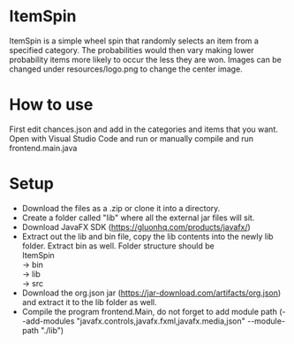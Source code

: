# ItemSpin
ItemSpin is a simple wheel spin that randomly selects an item from a specified
category. The probabilities would then vary making lower probability items
more likely to occur the less they are won.
Images can be changed under resources/logo.png to change the center image.
# How to use
First edit chances.json and add in the categories and items that you want.
Open with Visual Studio Code and run or manually compile and run frontend.main.java

# Setup
- Download the files as a .zip or clone it into a directory.
- Create a folder called "lib" where all the external jar files will sit.
- Download JavaFX SDK (https://gluonhq.com/products/javafx/)
- Extract out the lib and bin file, copy the lib contents into the newly
lib folder. Extract bin as well.
Folder structure should be <br>
ItemSpin <br>
    -> bin <br>
    -> lib <br>
    -> src <br>
- Download the org.json jar (https://jar-download.com/artifacts/org.json) and 
extract it to the lib folder as well.
- Compile the program frontend.Main, do not forget to add module path
(--add-modules "javafx.controls,javafx.fxml,javafx.media,json" --module-path "./lib")
